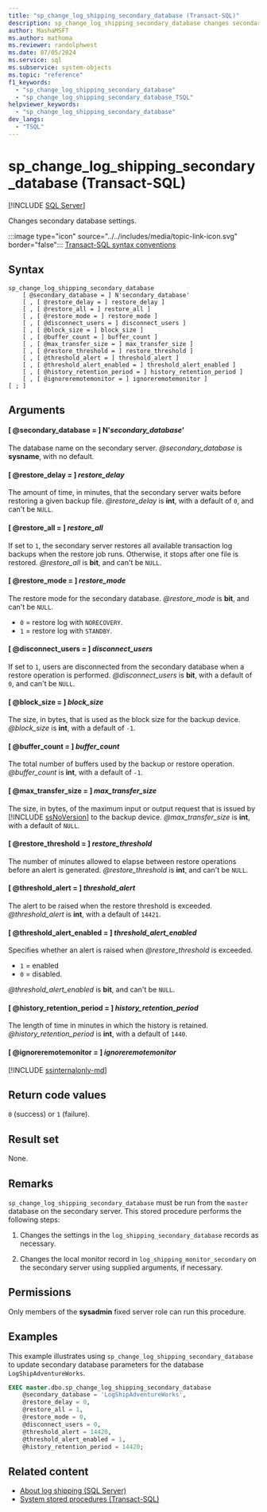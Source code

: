 ```yaml
---
title: "sp_change_log_shipping_secondary_database (Transact-SQL)"
description: sp_change_log_shipping_secondary_database changes secondary database settings.
author: MashaMSFT
ms.author: mathoma
ms.reviewer: randolphwest
ms.date: 07/05/2024
ms.service: sql
ms.subservice: system-objects
ms.topic: "reference"
f1_keywords:
  - "sp_change_log_shipping_secondary_database"
  - "sp_change_log_shipping_secondary_database_TSQL"
helpviewer_keywords:
  - "sp_change_log_shipping_secondary_database"
dev_langs:
  - "TSQL"
---
```

# sp_change_log_shipping_secondary_database (Transact-SQL)

[!INCLUDE [SQL Server](../../includes/applies-to-version/sqlserver.md)]

Changes secondary database settings.

:::image type="icon" source="../../includes/media/topic-link-icon.svg" border="false"::: [Transact-SQL syntax conventions](../../t-sql/language-elements/transact-sql-syntax-conventions-transact-sql.md)

## Syntax

```syntaxsql
sp_change_log_shipping_secondary_database
    [ @secondary_database = ] N'secondary_database'
    [ , [ @restore_delay = ] restore_delay ]
    [ , [ @restore_all = ] restore_all ]
    [ , [ @restore_mode = ] restore_mode ]
    [ , [ @disconnect_users = ] disconnect_users ]
    [ , [ @block_size = ] block_size ]
    [ , [ @buffer_count = ] buffer_count ]
    [ , [ @max_transfer_size = ] max_transfer_size ]
    [ , [ @restore_threshold = ] restore_threshold ]
    [ , [ @threshold_alert = ] threshold_alert ]
    [ , [ @threshold_alert_enabled = ] threshold_alert_enabled ]
    [ , [ @history_retention_period = ] history_retention_period ]
    [ , [ @ignoreremotemonitor = ] ignoreremotemonitor ]
[ ; ]
```

## Arguments

#### [ @secondary_database = ] N'*secondary_database*'

The database name on the secondary server. *@secondary_database* is **sysname**, with no default.

#### [ @restore_delay = ] *restore_delay*

The amount of time, in minutes, that the secondary server waits before restoring a given backup file. *@restore_delay* is **int**, with a default of `0`, and can't be `NULL`.

#### [ @restore_all = ] *restore_all*

If set to `1`, the secondary server restores all available transaction log backups when the restore job runs. Otherwise, it stops after one file is restored. *@restore_all* is **bit**, and can't be `NULL`.

#### [ @restore_mode = ] *restore_mode*

The restore mode for the secondary database. *@restore_mode* is **bit**, and can't be `NULL`.

- `0` = restore log with `NORECOVERY`.
- `1` = restore log with `STANDBY`.

#### [ @disconnect_users = ] *disconnect_users*

If set to `1`, users are disconnected from the secondary database when a restore operation is performed. *@disconnect_users* is **bit**, with a default of `0`, and can't be `NULL`.

#### [ @block_size = ] *block_size*

The size, in bytes, that is used as the block size for the backup device. *@block_size* is **int**, with a default of `-1`.

#### [ @buffer_count = ] *buffer_count*

The total number of buffers used by the backup or restore operation. *@buffer_count* is **int**, with a default of `-1`.

#### [ @max_transfer_size = ] *max_transfer_size*

The size, in bytes, of the maximum input or output request that is issued by [!INCLUDE [ssNoVersion](../../includes/ssnoversion-md.md)] to the backup device. *@max_transfer_size* is **int**, with a default of `NULL`.

#### [ @restore_threshold = ] *restore_threshold*

The number of minutes allowed to elapse between restore operations before an alert is generated. *@restore_threshold* is **int**, and can't be `NULL`.

#### [ @threshold_alert = ] *threshold_alert*

The alert to be raised when the restore threshold is exceeded. *@threshold_alert* is **int**, with a default of `14421`.

#### [ @threshold_alert_enabled = ] *threshold_alert_enabled*

Specifies whether an alert is raised when *@restore_threshold* is exceeded.

- `1` = enabled
- `0` = disabled.

*@threshold_alert_enabled* is **bit**, and can't be `NULL`.

#### [ @history_retention_period = ] *history_retention_period*

The length of time in minutes in which the history is retained. *@history_retention_period* is **int**, with a default of `1440`.

#### [ @ignoreremotemonitor = ] *ignoreremotemonitor*

[!INCLUDE [ssinternalonly-md](../../includes/ssinternalonly-md.md)]

## Return code values

`0` (success) or `1` (failure).

## Result set

None.

## Remarks

`sp_change_log_shipping_secondary_database` must be run from the `master` database on the secondary server. This stored procedure performs the following steps:

1. Changes the settings in the `log_shipping_secondary_database` records as necessary.

1. Changes the local monitor record in `log_shipping_monitor_secondary` on the secondary server using supplied arguments, if necessary.

## Permissions

Only members of the **sysadmin** fixed server role can run this procedure.

## Examples

This example illustrates using `sp_change_log_shipping_secondary_database` to update secondary database parameters for the database `LogShipAdventureWorks`.

```sql
EXEC master.dbo.sp_change_log_shipping_secondary_database
    @secondary_database = 'LogShipAdventureWorks',
    @restore_delay = 0,
    @restore_all = 1,
    @restore_mode = 0,
    @disconnect_users = 0,
    @threshold_alert = 14420,
    @threshold_alert_enabled = 1,
    @history_retention_period = 14420;
```

## Related content

- [About log shipping (SQL Server)](../../database-engine/log-shipping/about-log-shipping-sql-server.md)
- [System stored procedures (Transact-SQL)](system-stored-procedures-transact-sql.md)
